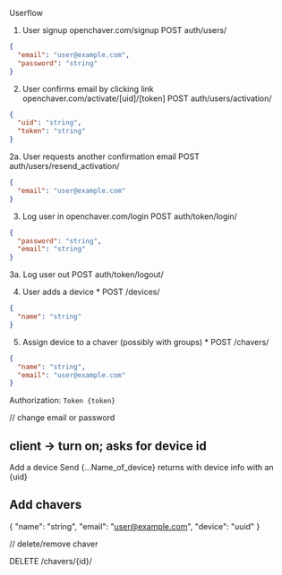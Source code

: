 Userflow

1. User signup
openchaver.com/signup
POST auth/users/
```json
{
  "email": "user@example.com",
  "password": "string"
}
```

2. User confirms email by clicking link
openchaver.com/activate/[uid]/[token]
POST auth/users/activation/
```json
{
  "uid": "string",
  "token": "string"
}
```

2a. User requests another confirmation email
POST auth/users/resend_activation/
```json
{
  "email": "user@example.com"
}
```

3. Log user in
openchaver.com/login
POST auth/token/login/
```json
{
  "password": "string",
  "email": "string"
}
```

3a. Log user out
POST auth/token/logout/

4. User adds a device *
POST /devices/
```json
{
  "name": "string"
}
```

5. Assign device to a chaver (possibly with groups) *
POST /chavers/
```json
{
  "name": "string",
  "email": "user@example.com"
}
```


Authorization: `Token {token}`

// change email or password

client -> turn on; asks for device id
---
Add a device
Send {...Name_of_device}
returns with device info with an {uid}

Add chavers
---
{
  "name": "string",
  "email": "user@example.com",
  "device": "uuid"
}

// delete/remove chaver

DELETE /chavers/{id}/